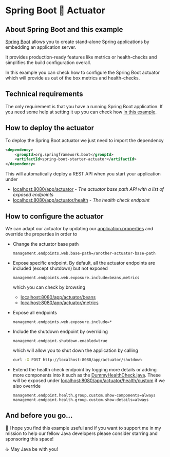 # Spring Boot :mag_right: Actuator

## About Spring Boot and this example

[Spring Boot](https://spring.io/projects/spring-boot) allows you to create stand-alone Spring applications by embedding an application server.

It provides production-ready features like metrics or health-checks and simplifies the build configuration overall.

In this example you can check how to configure the Spring Boot actuator which will provide us out of the box metrics and health-checks.

## Technical requirements

The only requirement is that you have a running Spring Boot application. If you need some help at setting it up you can check how  [in this example](https://github.com/codewithhades/spring-boot-basic-setup).

## How to deploy the actuator

To deploy the Spring Boot actuator we just need to import the dependency

````xml
<dependency>
    <groupId>org.springframework.boot</groupId>
    <artifactId>spring-boot-starter-actuator</artifactId>
</dependency>
````

This will automatically deploy a REST API when you start your application under

- [localhost:8080/app/actuator](http://localhost:8080/app/actuator) - _The actuator base path API with a list of exposed endpoints_
- [localhost:8080/app/actuator/health](http://localhost:8080/app/actuator/health) - _The health check endpoint_

## How to configure the actuator

We can adapt our actuator by updating our [application.properties](src/main/resources/application.properties) and override the properties in order to

- Change the actuator base path
    ````properties
    management.endpoints.web.base-path=/another-actuator-base-path
    ````
- Expose specific endpoint. By default, all the actuator endpoints are included (except shutdown) but not exposed
    ````properties
    management.endpoints.web.exposure.include=beans,metrics
    ````
  which you can check by browsing
  - [localhost:8080/app/actuator/beans](http://localhost:8080/app/actuator/beans)
  - [localhost:8080/app/actuator/metrics](http://localhost:8080/app/actuator/metrics)

- Expose all endpoints
    ````properties
    management.endpoints.web.exposure.include=*
    ````

- Include the shutdown endpoint by overriding
    ````properties
    management.endpoint.shutdown.enabled=true
    ````
  which will allow you to shut down the application by calling
    ````bash
    curl -X POST http://localhost:8080/app/actuator/shutdown
    ````

- Extend the health check endpoint by logging more details or adding more components into it such as the [DummyHealthCheck.java](src/main/java/com/codewithhades/springboot/actuator/healthcheck/DummyHealthCheck.java). These will be exposed under [localhost:8080/app/actuator/health/custom](http://localhost:8080/app/actuator/health/custom) if we also override
    ````properties
    management.endpoint.health.group.custom.show-components=always
    management.endpoint.health.group.custom.show-details=always
    ````

## And before you go...

:pray: I hope you find this example useful and if you want to support me in my mission to help our fellow Java developers please consider starring and sponsoring this space!

:coffee: May Java be with you!